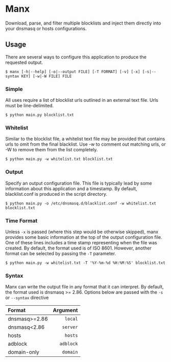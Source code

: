 # Manx
Download, parse, and filter multiple blocklists and inject them directly into your dnsmasq or hosts configurations.
## Usage
There are several ways to configure this application to produce the requested output.

`$ manx [-h|--help] [-o|--output FILE] [-T FORMAT] [-v] [-x] [-s|--syntax KEY] [-w|-W FILE] FILE`

### Simple
All uses require a list of blocklist urls outlined in an external text file. Urls must be line-delimited.

`$ python main.py blocklist.txt`

### Whitelist
Similar to the blocklist file, a whitelist text file may be provided that contains urls to omit from the final blacklist. Use -w to comment out matching urls, or -W to remove them from the list completely.

`$ python main.py -w whitelist.txt blocklist.txt`

### Output
Specify an output configuration file. This file is typically lead by some information about this application and a timestamp. By default, blacklist.conf is produced in the script directory.

`$ python main.py -o /etc/dnsmasq.d/blacklist.conf -w whitelist.txt blocklist.txt`

### Time Format
Unless `-x` is passed (where this step would be otherwise skipped), manx provides some basic information at the top of the output configuration file. One of these lines includes a time stamp representing when the file was created. By default, the format used is of ISO 8601. However, another format can be selected by passing the `-T` parameter.

`$ python main.py -w whitelist.txt -T '%Y-%m-%d %H:%M:%S' blocklist.txt`

### Syntax
Manx can write the output file in any format that it can interpret. By default, the format used is dnsmasq >= 2.86. Options below are passed with the `-s` or `--syntax` directive

| Format        |  Argument   |
| :---          |       ----: |
| dnsmasq>=2.86 | `local`     |
| dnsmasq<2.86  | `server`    |
| hosts         | `hosts`     |
| adblock       | `adblock`   |
| domain-only   | `domain`    |
